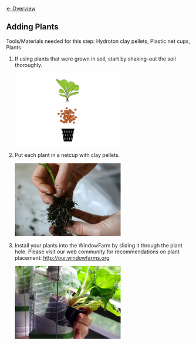 [&larr; Overview](index.md)

## Adding Plants

Tools/Materials needed for this step:
Hydroton clay pellets, Plastic net cups, Plants

1. If using plants that were grown in soil, start by shaking-out the soil thoroughly.

    ![](images/8_0.jpg)

2. Put each plant in a netcup with clay pellets.

    ![](images/8_1.jpg)

3. Install your plants into the WindowFarm by sliding it through the plant hole. Please visit our web community for recommendations on plant placement: http://our.windowfarms.org

    ![](images/8_2.jpg)
